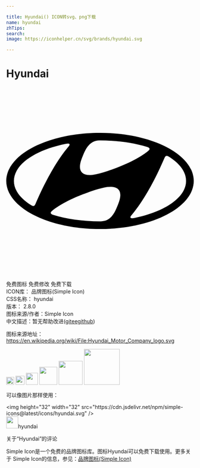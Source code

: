 ```yaml
---

title: Hyundai() ICON转svg、png下载
name: hyundai
zhTips: 
search: 
image: https://iconhelper.cn/svg/brands/hyundai.svg

---
```


# Hyundai  <small style="font-size: 60%;font-weight: 100"></small>

<div id="svg" class="svg-wrap">
<svg role="img" viewBox="0 0 24 24" xmlns="http://www.w3.org/2000/svg"><title>Hyundai icon</title><path d="M11.999 18.145c6.627 0 12.001-2.751 12.001-6.144 0-3.395-5.374-6.146-12.001-6.146C5.374 5.855 0 8.606 0 12.001c0 3.393 5.374 6.144 11.999 6.144m2.26-3.015c-.2.464-.545 1.454-1.336 1.85-.24.119-.537.174-.8.185H12c-2.214 0-4.276-.31-6.002-.834l-.066-.025c-.16-.053-.24-.127-.24-.218 0-.079.043-.14.099-.195l.109-.097c.4-.332 1.598-1.2 3.858-2.067.793-.301 1.786-.679 2.825-.9.608-.126 2.868-.473 1.675 2.301m6.062-6.194c.043-.074.1-.137.203-.142.056-.006.132.007.248.08 1.409.867 2.245 1.952 2.245 3.125 0 2.118-2.724 3.94-6.62 4.735-.248.05-.416.048-.471-.015-.04-.038-.05-.106 0-.19a.815.815 0 01.104-.145c2.12-2.5 3.736-6.189 4.195-7.253.035-.074.068-.147.096-.195M9.777 8.857c.2-.463.545-1.454 1.335-1.846.24-.12.537-.178.8-.185.061-.002.104 0 .12 0 2.217 0 4.276.306 6.004.833.013.006.053.02.066.025.16.054.24.127.24.218 0 .079-.042.137-.098.193a1.89 1.89 0 01-.11.096c-.397.335-1.598 1.201-3.858 2.068-.795.304-1.786.679-2.822.899-.61.13-2.87.474-1.677-2.3M7.6 7.264c.25-.048.415-.048.476.015.035.04.045.106-.002.19a.89.89 0 01-.104.142c-2.12 2.503-3.737 6.189-4.198 7.256a2.313 2.313 0 01-.096.195c-.04.073-.099.136-.2.142-.056.005-.135-.011-.251-.081C1.817 14.256.98 13.172.98 11.999c0-2.118 2.724-3.94 6.62-4.735Z"/></svg>
</div>
<detail full-name='hyundai'></detail>

<div class="detail-page">
<p>
<span><span class="badge-success badge">免费图标</span> <span class="badge-success badge">免费修改</span>  <span class="badge-success badge">免费下载</span> </span>
<br/>
<span>
ICON库：
<span class="badge-secondary badge">品牌图标(Simple Icon)</span> 
</span>
<br/>
<span>
CSS名称：
<span class="badge-secondary badge">hyundai</span> 
</span>

<br/>
<span>
版本：
<span class="badge-secondary badge">2.8.0</span> 
</span>
<br/>
<span>图标来源/作者：<span class="badge-light badge">Simple Icon</span></span> 
<br/>
<span class="zh-detail">中文描述：暂无<span class="help-link"><span>帮助改进</span>(<a href="https://gitee.com/liuwave/icon-helper/edit/master/json/brands/hyundai.json" target="_blank" rel="noopener noreferrer">gitee</a><a href="https://github.com/liuwave/icon-helper/edit/master/json/brands/hyundai.json" target="_blank" rel="noopener noreferrer">github</a></span>)</span><br/>
</p>
</div><div class="description description alert alert-light"><p>图标来源地址：<a href="https://en.wikipedia.org/wiki/File:Hyundai_Motor_Company_logo.svg" target="_blank" rel="noopener noreferrer">https://en.wikipedia.org/wiki/File:Hyundai_Motor_Company_logo.svg</a></p></div>
<div class="alert alert-dark">
<img height="21" width="21" src="https://cdn.jsdelivr.net/npm/simple-icons@latest/icons/hyundai.svg" />
<img height="24" width="24" src="https://cdn.jsdelivr.net/npm/simple-icons@latest/icons/hyundai.svg" />
<img height="32" width="32" src="https://cdn.jsdelivr.net/npm/simple-icons@latest/icons/hyundai.svg" />
<img height="48" width="48" src="https://cdn.jsdelivr.net/npm/simple-icons@latest/icons/hyundai.svg" />
<img height="64" width="64" src="https://cdn.jsdelivr.net/npm/simple-icons@latest/icons/hyundai.svg" />
<img height="96" width="96" src="https://cdn.jsdelivr.net/npm/simple-icons@latest/icons/hyundai.svg" />

</div>
<div>
  <p>可以像图片那样使用：    
  </p>
  <div class="alert alert-primary" style="font-size: 14px">
    &lt;img height="32" width="32" src="https://cdn.jsdelivr.net/npm/simple-icons@latest/icons/hyundai.svg" /&gt;
    <copy-btn content='<img height="32" width="32" src="https://cdn.jsdelivr.net/npm/simple-icons@latest/icons/hyundai.svg" />'></copy-btn>
  </div>
  <div class="alert alert-secondary">
    <img height="32" width="32" src="https://cdn.jsdelivr.net/npm/simple-icons@latest/icons/hyundai.svg" />hyundai
    <copy-btn content="hyundai" btn-title="复制图标名称"></copy-btn>
  </div>
</div>

<Vssue title="关于“Hyundai”的评论" >关于“Hyundai”的评论</Vssue>


<div><p>Simple Icon是一个免费的品牌图标库。图标Hyundai可以免费下载使用。更多关于  Simple Icon的信息，参见：<a target="_blank" href="https://iconhelper.cn/brands.html">品牌图标(Simple Icon)</a>
</p></div>
